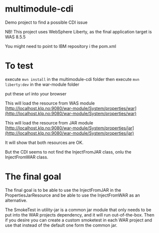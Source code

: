 # multimodule-cdi
Demo project to find a possible CDI issue


NB! This project uses WebSphere Liberty, as the final application target is WAS 8.5.5

You might need to point to IBM repository i the pom.xml


# To test

execute ``mvn install`` in the multimodule-cdi folder
then execute ``mvn liberty:dev`` in the war-module folder

put these url into your browser

This will load the resource from WAS module
[http://localhost.klp.no:9080/war-module/System/properties/war](http://localhost.klp.no:9080/war-module/System/properties/war)

This will load the resource from JAR module
[http://localhost.klp.no:9080/war-module/System/properties/jar](http://localhost.klp.no:9080/war-module/System/properties/jar)

It will show that both resources are OK. 

But the CDI seems to not find the InjectFromJAR class, onlu the InjectFromWAR class.

# The final goal
The final goal is to be able to use the InjectFromJAR in the PropertiesJarResource and be able to use the InjectFromWAR as an alternative.


The SmokeTest in utility-jar is a common jar module that only needs to be put into the WAR projects dependency, and it will run out-of-the-box. Then if you desire you can create a custom smoketest in each WAR project and use that instead of the default one form the common jar.



